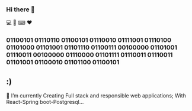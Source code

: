 ### Hi there  👋
 💻 📱 ⌨ ❤
### 01100101 01110110 01100101 01110010 01111001 01110100 01101000 01101001 01101110 01100111 00100000 01101001 01110011 00100000 01110000 01101111 01110011 01110011 01101001 01100010 01101100 01100101 
## :) 


🔭 I’m currently Creating Full stack and responsible web applications; With React-Spring boot-Postgresql...
 

<!-- 
**halilgoksu//halilgoksu** is a ✨ _special_ ✨ repository because its `README.md` (this file) appears on your GitHub profile.

Here are some ideas to get you started: 

🔭 I’m currently Creating Full stack and responsible apps,with React-Java-Postgresql...    
- 🌱 I’m currently learning ...
- 👯 I’m looking to collaborate on   ...
- 🤔 I’m looking for help with ... 
- 💬 Ask me about ...
- 📫 How to reach me:halilskywater@gmail.com   ...
- 😄 Pronouns: ...
- ⚡ Fun fact: ...    
-->
